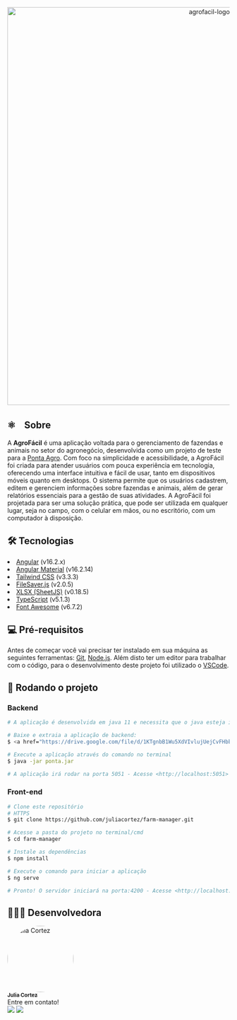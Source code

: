<p align="center">
<img src="https://i.ibb.co/mrfWCZZm/agrofacil-3.png" width="900px" alt="agrofacil-logo" />
</p>

<h2>⚛️ﾠSobre</h2>
A <b>AgroFácil</b> é uma aplicação voltada para o gerenciamento de fazendas e animais no setor do agronegócio, desenvolvida como um projeto de teste para a <a href="https://pontaagro.com/" target="_blank">Ponta Agro</a>. Com foco na simplicidade e acessibilidade, a AgroFácil foi criada para atender usuários com pouca experiência em tecnologia, oferecendo uma interface intuitiva e fácil de usar, tanto em dispositivos móveis quanto em desktops.
O sistema permite que os usuários cadastrem, editem e gerenciem informações sobre fazendas e animais, além de gerar relatórios essenciais para a gestão de suas atividades. A AgroFácil foi projetada para ser uma solução prática, que pode ser utilizada em qualquer lugar, seja no campo, com o celular em mãos, ou no escritório, com um computador à disposição.

<h2>🛠️ Tecnologias</h2>
<li><a href="https://angular.io/">Angular</a> (v16.2.x)</li>
<li><a href="https://material.angular.io/">Angular Material</a> (v16.2.14)</li>
<li><a href="https://tailwindcss.com/">Tailwind CSS</a> (v3.3.3)</li>
<li><a href="https://github.com/eligrey/FileSaver.js/">FileSaver.js</a> (v2.0.5)</li>
<li><a href="https://sheetjs.com/">XLSX (SheetJS)</a> (v0.18.5)</li>
<li><a href="https://www.typescriptlang.org/">TypeScript</a> (v5.1.3)</li>
<li><a href="https://fontawesome.com/">Font Awesome</a> (v6.7.2)</li>

<h2>💻 Pré-requisitos</h2>
Antes de começar você vai precisar ter instalado em sua máquina as seguintes ferramentas:
<a href="https://git-scm.com">Git</a>, <a href="https://nodejs.org.en/">Node.js</a>.
Além disto ter um editor para trabalhar com o código, para o desenvolvimento deste projeto foi utilizado o <a href="https://code.visualstudio.com/">VSCode</a>.

<h2>🚀 Rodando o projeto</h2>

<h3>Backend</h3>

```bash
# A aplicação é desenvolvida em java 11 e necessita que o java esteja instalado no seu ambiente.

# Baixe e extraia a aplicação de backend:
$ <a href="https://drive.google.com/file/d/1KTgnbB1Wu5XdVIvlujUejCvFHbbvU6hd/view" target="_blank">Ponta.jar.zip</a>

# Execute a aplicação através do comando no terminal
$ java -jar ponta.jar

# A aplicação irá rodar na porta 5051 - Acesse <http://localhost:5051>
```

<h3>Front-end</h3>

```bash
# Clone este repositório
# HTTPS
$ git clone https://github.com/juliacortez/farm-manager.git

# Acesse a pasta do projeto no terminal/cmd
$ cd farm-manager

# Instale as dependências
$ npm install

# Execute o comando para iniciar a aplicação
$ ng serve

# Pronto! O servidor iniciará na porta:4200 - Acesse <http://localhost:4200>
```

<h2>👩🏻‍💻 Desenvolvedora</h2>
<div><a href="https://github.com/juliacortez">
  <img style="border-radius: 50%;" src="https://media-exp1.licdn.com/dms/image/C5603AQFLn8A145Rfww/profile-displayphoto-shrink_800_800/0/1635911104301?e=1653523200&v=beta&t=E3V1eTckX1gq0-7eq5AfRaumATFbuLsufB8lHpNa4zk" width="150px" alt="Julia Cortez">
<br />
  <sub><b>Julia Cortez</sub></b></a>
  
  <br />
  Entre em contato!<br />
  <a href="https://www.linkedin.com/in/juliacortez-98/" target="_blank"><img src="https://img.shields.io/badge/LinkedIn-0077B5?style=for-the-badge&logo=linkedin&logoColor=white" target="_blank"></a>
  <a href="mailto:juliacortez984@gmail.com"><img src="https://img.shields.io/badge/Gmail-D14836?style=for-the-badge&logo=gmail&logoColor=white" target="_blank"></a>
</div>
